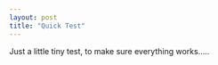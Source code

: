 ```yaml
---
layout: post
title: "Quick Test"
---
```

Just a little tiny test, to make sure everything works.....

